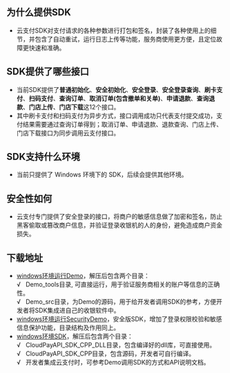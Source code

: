 ## 为什么提供SDK
- 云支付SDK对支付请求的各种参数进行打包和签名，封装了各种使用上的细节，并包含了自动重试，运行日志上传等功能，服务商使用更方便，且定位故障更快速和准确。
## SDK提供了哪些接口
- 当前SDK提供了**普通初始化**、**安全初始化**、**安全登录**、**安全登录查询**、**刷卡支付**、**扫码支付**、**查询订单**、**取消订单(包含撤单和关单)**、**申请退款**、**查询退款**、**门店上传**、**门店下载**这12个接口。
- 其中刷卡支付和扫码支付为异步方式，接口调用成功只代表支付提交成功，支付结果需要通过查询订单得到；取消订单、申请退款、退款查询、门店上传、门店下载接口为同步调用云支付接口。
## SDK支持什么环境
- 当前只提供了 Windows 环境下的 SDK，后续会提供其他环境。
## 安全性如何
- 云支付专门提供了安全登录的接口，将商户的敏感信息做了加密和签名，防止黑客偷取或篡改商户信息，并验证登录收银机的人的身份，避免造成商户资金损失。
## 下载地址
- [windows环境运行Demo](http://imgcache.tcecqpoc.fsphere.cn/image/mc.qcloudimg.com/static/archive/bde165b85faab125d7bad0b4b111555e/Demo.zip)，解压后包含两个目录：   
&radic;&nbsp;&nbsp;&nbsp;Demo\_tools目录, 可直接运行，用于验证服务商相关的账户等信息的正确性。    
&radic;&nbsp;&nbsp;&nbsp;Demo\_src目录，为Demo的源码，用于给开发者调用SDK的参考，方便开发者将SDK集成进自己的收银软件中。
- [windows环境运行SecurityDemo](http://imgcache.tcecqpoc.fsphere.cn/image/mc.qcloudimg.com/static/archive/9d865835fb378724bed9f8fb0117239e/SecurityDemo.zip)，安全版SDK，增加了登录权限校验和敏感信息保护功能，目录结构及作用同上。
- [windows环境SDK](http://imgcache.tcecqpoc.fsphere.cn/image/mc.qcloudimg.com/static/archive/f928895546e9d22bb7e9a563c8e1de34/SDK.zip)，解压后包含两个目录：   
&radic;&nbsp;&nbsp;&nbsp;CloudPayAPI\_SDK\_CPP\_DLL目录，包含编译好的dll库，可直接使用。
&radic;&nbsp;&nbsp;&nbsp;CloudPayAPI\_SDK\_CPP目录，包含源码，开发者可自行编译。   
&radic;&nbsp;&nbsp;&nbsp;开发者集成云支付时，可参考Demo调用SDK的方式和API说明文档。
